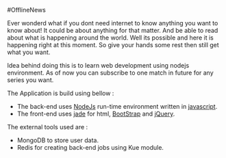 #OfflineNews

Ever wonderd what if you dont need internet to know anything you want to know about! It could be about anything for that matter. 
And be able to read about what is happening around the world. Well its possible and here it is happening right at this moment. 
So give your hands some rest then still get what you want.

Idea behind doing this is to learn web development using nodejs environment. 
As of now you can subscribe to one match in future for any series you want.

The Application is build using bellow : 
 - The back-end uses [NodeJs](https://nodejs.org/) run-time environment written in [javascript]().
 - The front-end uses  [jade](jade-lang.com/) for html, [BootStrap](getbootstrap.com/) and [jQuery](https://jquery.com/).

The external tools used are : 
 - MongoDB to store user data.
 - Redis for creating back-end jobs using Kue module.
 

